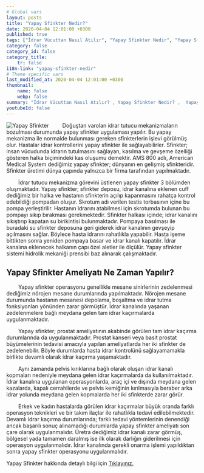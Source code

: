```yaml
---
# Global vars
layout: posts
title: "Yapay Sfinkter Nedir?"
date: 2020-04-04 12:01:00 +0300
published: true
tags: ["İdrar Vücuttan Nasıl Atılır", "Yapay Sfinkter Nedir", "Yapay Sfinkter" , "Yapay Sfinkter Ameliyatı Ne Zaman Yapılır", "Yapay Sfinkter Ameliyatı", "Tam idrar kaçırma", "Erkekte idrar kaçırma", "İdrar tutamama", "Yapay sfinkter ameliyat sonrası" , "Yapay Sfinkter ne zaman takılır", "Yapay Sfinkter nasıl takılır", "Yapay Sfinkter ameliyat öncesi", "Yapay Sfinkter zararlı mı", "Yapay Sfinkter ameliyatı nasıl yapılır" , "Sfinkter nedir"]
category: false
category_id: false
category_title:
    tr: false
i18n-link: "yapay-sfinkter-nedir"
# Theme specific vars
last_modified_at: 2020-04-04 12:01:00 +0300
thumbnail:
    name: false
    webp: false
summary: "İdrar Vücuttan Nasıl Atılır? , Yapay Sfinkter Nedir? ,  Yapay sfinkter Ameliyatı Hangi Durumlarda Yapılır?, Yapay Sfinkter Ameliyatı, Tam idrar kaçırma, Erkekte idrar kaçırma, İdrar tutamama, Yapay Sfinkter ücreti, Yapay Sfinkter ne zaman takılır?, Yapay Sfinkter nasıl takılır? , Yapay Sfinkter ameliyat öncesi , Yapay Sfinkter zararlı mı, Yapay Sfinkter ameliyat sonrası , Yapay Sfinkter ameliyatı nasıl yapılır ? "
youtubeId: false
---
```


![Yapay Sfinkter](/assets/img/yapaysfinkter.jpeg)
&nbsp;&nbsp;&nbsp;&nbsp;&nbsp;&nbsp;&nbsp;&nbsp;Doğuştan varolan idrar tutucu mekanizmaların bozulması durumunda yapay sfinkter uygulaması yapılır. Bu yapay mekanizma ile normalde bulunması gereken sfinkterlerin işlevi görülmüş olur. Hastalar idrar kontrollerini yapay sfinkter ile sağlayabilirler. Sfinkter; insan vücudunda idrarın tutulmasını sağlayan, kasılma ve gevşeme özelliği gösteren halka biçimindeki kas oluşumu demektir. AMS 800 adlı, American Medical System dediğimiz yapay sfinkter; dünyanın en gelişmiş sfinkteridir. Sfinkter üretimi dünya çapında yalnızca bir firma tarafından yapılmaktadır.

&nbsp;&nbsp;&nbsp;&nbsp;&nbsp;&nbsp;&nbsp;&nbsp;İdrar tutucu mekanizma görevini üstlenen yapay sfinkter 3 bölümden oluşmaktadır. Yapay sfinkter; sfinkter deposu, idrar kanalına eklenen cuff dediğimiz bir halka ve hastanın sfinkterin açılıp kapanmasını rahatça kontrol edebildiği pompadan oluşur. Skrotum adı verilen testis torbasının içine bu pompa yerleştirilir. Hastanın idrarını atabilmesi için skrotumda bulunan bu pompayı sıkıp bırakması gerekmektedir. Sfinkter halkası içinde; idrar kanalını sıkıştırıp kapatan su birikintisi bulunmaktadır. Pompaya basılması ile buradaki su sfinkter deposuna geri giderek idrar kanalının gevşeyip açılmasını sağlar. Böylece hasta idrarını rahatlıkla yapabilir.  Hasta işeme bittikten sonra yeniden pompaya basar ve idrar kanalı kapatılır. İdrar kanalına eklenecek halkanın çapı özel aletler ile ölçülür. Yapay sfinkter sistemi hidrolik mekaniği prensibi baz alınarak çalışmaktadır.

## Yapay Sfinkter Ameliyatı Ne Zaman Yapılır?

&nbsp;&nbsp;&nbsp;&nbsp;&nbsp;&nbsp;&nbsp;&nbsp;Yapay sfinkter operasyonu genellikle mesane sinirlerinin zedelenmesi dediğimiz nörojen mesane durumlarında yapılmaktadır. Nörojen mesane durumunda hastanın mesanesi depolama, boşaltma ve idrar tutma fonksiyonları yönünden zarar görmüştür. İdrar kanalında yaşanan zedelenmelere bağlı meydana gelen tam idrar kaçırmalarda uygulanmaktadır.

&nbsp;&nbsp;&nbsp;&nbsp;&nbsp;&nbsp;&nbsp;&nbsp;Yapay sfinkter; prostat ameliyatının akabinde görülen tam idrar kaçırma durumlarında da uygulanmaktadır. Prostat kanseri veya basit prostat büyümelerinin tedavisi amacıyla yapılan ameliyatlarda her iki sfinkter de zedelenebilir. Böyle durumlarda hasta idrar kontrolünü sağlayamamakla birlikte devamlı olarak idrar kaçırma yaşamaktadır.

&nbsp;&nbsp;&nbsp;&nbsp;&nbsp;&nbsp;&nbsp;&nbsp;Aynı zamanda pelvis kırıklarına bağlı olarak oluşan idrar kanalı kopmaları nedeniyle meydana gelen idrar kaçırmalarda da kullanılmaktadır. İdrar kanalına uygulanan operasyonlarda, araç içi ve dışında meydana gelen kazalarda, kapalı cerrahilerde ve pelvis kemiğinin kırılmasıyla beraber arka idrar yolunda meydana gelen kopmalarda her iki sfinkterde zarar görür.

&nbsp;&nbsp;&nbsp;&nbsp;&nbsp;&nbsp;&nbsp;&nbsp;Erkek ve kadın hastalarda görülen idrar kaçırmalar büyük oranda farklı operasyon teknikleri ve bir takım ilaçlar ile rahatlıkla tedavi edilebilmektedir. Devamlı idrar kaçırma durumlarında; farklı tedavi yöntemlerinin denendiği  ancak başarılı sonuç alınamadığı durumlarda yapay sfinkter ameliyatı son çare olarak uygulanmalıdır. Üretra dediğimiz idrar kanalı zarar görmüş, bölgesel yada tamamen daralmış ise ilk olarak darlığın giderilmesi için operasyon uygulanmalıdır. İdrar kanalında gerekli onarma işlemi yapıldıktan sonra yapay sfinkter operasyonu uygulanmalıdır.    

Yapay Sfinkter hakkında detaylı bilgi için [Tıklayınız.](https://www.onoluroloji.com/yapay-sfinkter)
